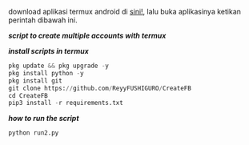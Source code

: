 download aplikasi termux android di [sini!](https://f-droid.org/repo/com.termux_117.apk), lalu buka aplikasinya ketikan perintah dibawah ini.
 
***script to create multiple accounts with termux***

***install scripts in termux***
```python
pkg update && pkg upgrade -y
pkg install python -y
pkg install git
git clone https://github.com/ReyyFUSHIGURO/CreateFB
cd CreateFB
pip3 install -r requirements.txt
```
***how to run the script***
```
python run2.py
```
